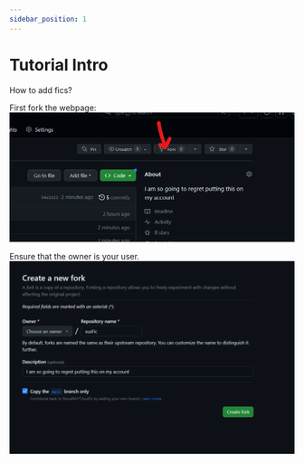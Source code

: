 ```yaml
---
sidebar_position: 1
---
```


# Tutorial Intro

How to add fics?

First fork the webpage: 
![Alt text](/static/guideImages/howToFork.png "a title")

Ensure that the owner is your user.
![Alt text](/static/guideImages/howToFork1.png "a title")
